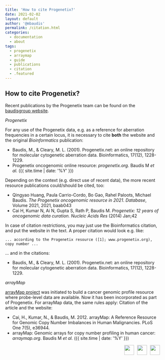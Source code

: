 ```yaml
---
title: 'How to cite Progenetix?'
date: 2021-02-02
layout: default
author: '@mbaudis'
permalink: /citation.html
categories:
  - documentation
  - about
tags:
  - progenetix
  - arraymap
  - guide
  - publications
  - citation
  - .featured
---
```


## How to cite Progenetix?

Recent publications by the Progenetix team can be found on the [baudisgroup website](http://info.baudisgroup.org/categories/publications.html).

*Progenetix*

For any use of the Progenetix data, e.g. as a reference for aberration frequencies in a certain locus, it is necessary to cite __both__ the website and the original _Bioinformatics_ publication:

* Baudis, M., & Cleary, M. L. (2001). Progenetix.net: an online repository for molecular cytogenetic aberration data. Bioinformatics, 17(12), 1228-1229.
* Progenetix oncogenomic online resource: _progenetix.org_. Baudis M _et al._ ({{ site.time | date: '%Y' }})

Depending on the context (e.g. direct use of recent data), the more recent resource publications could/should be cited, too:

* Qingyao Huang, Paula Carrio-Cordo, Bo Gao, Rahel Paloots, Michael Baudis. *The Progenetix oncogenomic resource in 2021*. _Database_, Volume 2021, 2021, baab043
* Cai H, Kumar N, Ai N, Gupta S, Rath P, Baudis M. *Progenetix: 12 years of oncogenomic data curation.* _Nucleic Acids Res_ (2014) Jan;42

In case of citation restrictions, you may just use the Bioinformatics citation, and put the website in the text. A proper citation would look e.g. like:

```
... according to the Progenetix resource ([1]; www.progenetix.org), copy number ...
```

... and in the citations:

* Baudis, M., & Cleary, M. L. (2001). Progenetix.net: an online repository for molecular cytogenetic aberration data. Bioinformatics, 17(12), 1228-1229.


*arrayMap*

[arrayMap project](https://github.com/progenetix/progenetix.github.io/edit/master/pages/_doc/progenetix-citation.md) was initiated to build a cancer genomic profile resource where probe-level data are available. Now it has been incorporated as part of Progenetix. For arrayMap data, the same rules apply: Citation of the article and the website:

* Cai, H., Kumar, N., & Baudis, M. 2012. arrayMap: A Reference Resource for Genomic Copy Number Imbalances in Human Malignancies. PLoS One 7(5), e36944.
* arrayMap: Genomic arrays for copy number profiling in human cancer: _arraymap.org_. Baudis M _et al._ ({{ site.time | date: '%Y' }})



<div style="float: right;">

<a href="https://europepmc.org/search?query=Progenetix" taget="_BLANK">
<img class="textButton" style="width: 32px; height: auto; padding: 0px; margin-left: 10px; float: right;" src="http://progenetix.org/p/EuropePMC_64x64.png" />
</a>


<a href="https://scholar.google.com/scholar?hl=en&num=50&as_sdt=0%2C5&as_ylo=2001&q=%2BProgenetix+cancer+-progenetic" taget="_BLANK">
<img class="textButton" style="width: 32px; height: auto; padding: 0px; margin-left: 10px; float: right;" src="http://progenetix.org/p/gscholar_64x64.png" />
</a>


<a href="https://ncbi.nlm.nih.gov/pubmed/?term=Progenetix+NOT+progenetic" taget="_BLANK">
<img class="textButton" style="width: 32px; height: auto; padding: 0px; margin-left: 10px; float: right;" src="http://progenetix.org/p/pubmed_logo_64x64.png" />
</a>

</div>
